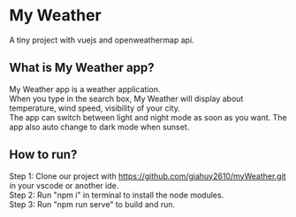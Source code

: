 # My Weather
A tiny project with vuejs and openweathermap api.
## What is My Weather app?
My Weather app is a weather application.</br>
When you type in the search box, My Weather will display about temperature, wind speed, visibility of your city.</br>
The app can switch between light and night mode as soon as you want. The app also auto change to dark mode when sunset.

## How to run?
Step 1: 
Clone our project with https://github.com/giahuy2610/myWeather.git in your vscode or another ide.</br>
Step 2:
Run "npm i" in terminal to install the node modules.</br>
Step 3:
Run "npm run serve" to build and run.
